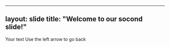 
---
layout: slide
title: "Welcome to our socond slide!"
---
Your text
Use the left arrow to go back
